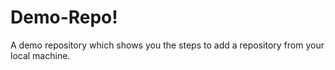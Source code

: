 # Demo-Repo!


A demo repository which shows you the steps to add a repository from your local machine.
